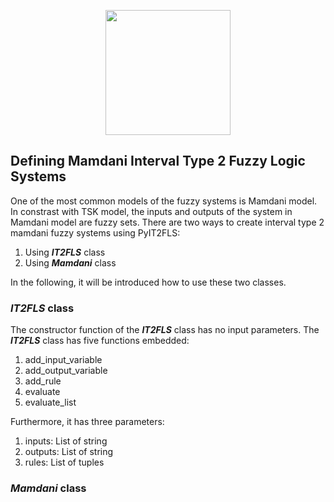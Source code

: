 <p align="center"><img src="https://raw.githubusercontent.com/Haghrah/PyIT2FLS/master/PyIT2FLS_icon.png" width="200"/></p>

## Defining Mamdani Interval Type 2 Fuzzy Logic Systems
One of the most common models of the fuzzy systems is Mamdani model. In constrast with TSK model, the inputs and outputs of the system in Mamdani model are fuzzy sets. There are two ways to create interval type 2 mamdani fuzzy systems using PyIT2FLS:

1. Using **_IT2FLS_** class
2. Using **_Mamdani_** class

In the following, it will be introduced how to use these two classes.

### **_IT2FLS_** class
The constructor function of the **_IT2FLS_** class has no input parameters. The **_IT2FLS_** class has five functions embedded:

1. add_input_variable
2. add_output_variable
3. add_rule
4. evaluate
5. evaluate_list

Furthermore, it has three parameters:

1. inputs: List of string
2. outputs: List of string
3. rules: List of tuples

### **_Mamdani_** class





